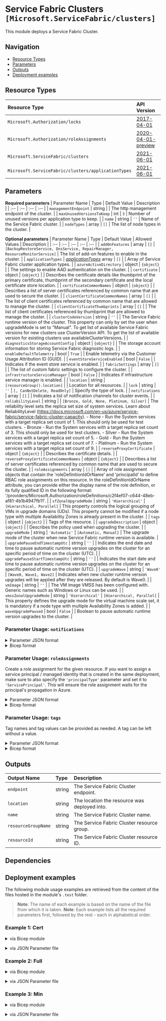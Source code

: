 # Service Fabric Clusters `[Microsoft.ServiceFabric/clusters]`

This module deploys a Service Fabric Cluster.

## Navigation

- [Resource Types](#Resource-Types)
- [Parameters](#Parameters)
- [Outputs](#Outputs)
- [Deployment examples](#Deployment-examples)

## Resource Types

| Resource Type | API Version |
| :-- | :-- |
| `Microsoft.Authorization/locks` | [2017-04-01](https://docs.microsoft.com/en-us/azure/templates/Microsoft.Authorization/2017-04-01/locks) |
| `Microsoft.Authorization/roleAssignments` | [2020-04-01-preview](https://docs.microsoft.com/en-us/azure/templates/Microsoft.Authorization/2020-04-01-preview/roleAssignments) |
| `Microsoft.ServiceFabric/clusters` | [2021-06-01](https://docs.microsoft.com/en-us/azure/templates/Microsoft.ServiceFabric/2021-06-01/clusters) |
| `Microsoft.ServiceFabric/clusters/applicationTypes` | [2021-06-01](https://docs.microsoft.com/en-us/azure/templates/Microsoft.ServiceFabric/2021-06-01/clusters/applicationTypes) |

## Parameters

**Required parameters**
| Parameter Name | Type | Default Value | Description |
| :-- | :-- | :-- | :-- |
| `managementEndpoint` | string |  | The http management endpoint of the cluster. |
| `maxUnusedVersionsToKeep` | int | `3` | Number of unused versions per application type to keep. |
| `name` | string | `''` | Name of the Service Fabric cluster. |
| `nodeTypes` | array | `[]` | The list of node types in the cluster. |

**Optional parameters**
| Parameter Name | Type | Default Value | Allowed Values | Description |
| :-- | :-- | :-- | :-- | :-- |
| `addOnFeatures` | array | `[]` | `[BackupRestoreService, DnsService, RepairManager, ResourceMonitorService]` | The list of add-on features to enable in the cluster. |
| `applicationTypes` | _[applicationTypes](applicationTypes/readme.md)_ array | `[]` |  | Array of Service Fabric cluster application types. |
| `azureActiveDirectory` | object | `{object}` |  | The settings to enable AAD authentication on the cluster. |
| `certificate` | object | `{object}` |  | Describes the certificate details like thumbprint of the primary certificate, thumbprint of the secondary certificate and the local certificate store location. |
| `certificateCommonNames` | object | `{object}` |  | Describes a list of server certificates referenced by common name that are used to secure the cluster. |
| `clientCertificateCommonNames` | array | `[]` |  | The list of client certificates referenced by common name that are allowed to manage the cluster. |
| `clientCertificateThumbprints` | array | `[]` |  | The list of client certificates referenced by thumbprint that are allowed to manage the cluster. |
| `clusterCodeVersion` | string | `''` |  | The Service Fabric runtime version of the cluster. This property can only by set the user when upgradeMode is set to "Manual". To get list of available Service Fabric versions for new clusters use ClusterVersion API. To get the list of available version for existing clusters use availableClusterVersions. |
| `diagnosticsStorageAccountConfig` | object | `{object}` |  | The storage account information for storing Service Fabric diagnostic logs. |
| `enableDefaultTelemetry` | bool | `True` |  | Enable telemetry via the Customer Usage Attribution ID (GUID). |
| `eventStoreServiceEnabled` | bool | `False` |  | Indicates if the event store service is enabled. |
| `fabricSettings` | array | `[]` |  | The list of custom fabric settings to configure the cluster. |
| `infrastructureServiceManager` | bool | `False` |  | Indicates if infrastructure service manager is enabled. |
| `location` | string | `[resourceGroup().location]` |  | Location for all resources. |
| `lock` | string | `''` | `[, CanNotDelete, ReadOnly]` | Specify the type of lock. |
| `notifications` | array | `[]` |  | Indicates a list of notification channels for cluster events. |
| `reliabilityLevel` | string |  | `[Bronze, Gold, None, Platinum, Silver]` | The reliability level sets the replica set size of system services. Learn about ReliabilityLevel (https://docs.microsoft.com/en-us/azure/service-fabric/service-fabric-cluster-capacity). - None - Run the System services with a target replica set count of 1. This should only be used for test clusters. - Bronze - Run the System services with a target replica set count of 3. This should only be used for test clusters. - Silver - Run the System services with a target replica set count of 5. - Gold - Run the System services with a target replica set count of 7. - Platinum - Run the System services with a target replica set count of 9. |
| `reverseProxyCertificate` | object | `{object}` |  | Describes the certificate details. |
| `reverseProxyCertificateCommonNames` | object | `{object}` |  | Describes a list of server certificates referenced by common name that are used to secure the cluster. |
| `roleAssignments` | array | `[]` |  | Array of role assignment objects that contain the 'roleDefinitionIdOrName' and 'principalId' to define RBAC role assignments on this resource. In the roleDefinitionIdOrName attribute, you can provide either the display name of the role definition, or its fully qualified ID in the following format: '/providers/Microsoft.Authorization/roleDefinitions/c2f4ef07-c644-48eb-af81-4b1b4947fb11'. |
| `sfZonalUpgradeMode` | string | `'Hierarchical'` | `[Hierarchical, Parallel]` | This property controls the logical grouping of VMs in upgrade domains (UDs). This property cannot be modified if a node type with multiple Availability Zones is already present in the cluster. |
| `tags` | object | `{object}` |  | Tags of the resource. |
| `upgradeDescription` | object | `{object}` |  | Describes the policy used when upgrading the cluster. |
| `upgradeMode` | string | `'Automatic'` | `[Automatic, Manual]` | The upgrade mode of the cluster when new Service Fabric runtime version is available. |
| `upgradePauseEndTimestampUtc` | string | `''` |  | Indicates the end date and time to pause automatic runtime version upgrades on the cluster for an specific period of time on the cluster (UTC). |
| `upgradePauseStartTimestampUtc` | string | `''` |  | Indicates the start date and time to pause automatic runtime version upgrades on the cluster for an specific period of time on the cluster (UTC). |
| `upgradeWave` | string | `'Wave0'` | `[Wave0, Wave1, Wave2]` | Indicates when new cluster runtime version upgrades will be applied after they are released. By default is Wave0. |
| `vmImage` | string | `''` |  | The VM image VMSS has been configured with. Generic names such as Windows or Linux can be used. |
| `vmssZonalUpgradeMode` | string | `'Hierarchical'` | `[Hierarchical, Parallel]` | This property defines the upgrade mode for the virtual machine scale set, it is mandatory if a node type with multiple Availability Zones is added. |
| `waveUpgradePaused` | bool | `False` |  | Boolean to pause automatic runtime version upgrades to the cluster. |


### Parameter Usage: `notifications`

<details>

<summary>Parameter JSON format</summary>

```json
"notifications": {
    "value": [
        {
            "isEnabled": true, // Required. Indicates if the notification is enabled.
            "notificationCategory": "WaveProgress", // Required. The category of notification. Possible values include: "WaveProgress".
            "notificationLevel": "Critical", // Required. The level of notification. Possible values include: "Critical", "All".
            "notificationTargets": [
                {
                    "notificationChannel": "EmailUser", // Required. The notification channel indicates the type of receivers subscribed to the notification, either user or subscription. Possible values include: "EmailUser", "EmailSubscription".
                    "receivers": [
                        "SomeReceiver" // Required. List of targets that subscribe to the notification.
                    ]
                }
            ]
        }
    ]
}
```

</details>

<details>

<summary>Bicep format</summary>

```bicep
notifications: [
    {
        isEnabled: true // Required. Indicates if the notification is enabled.
        notificationCategory: 'WaveProgress' // Required. The category of notification. Possible values include: 'WaveProgress'.
        notificationLevel: 'Critical' // Required. The level of notification. Possible values include: 'Critical' 'All'.
        notificationTargets: [
            {
                notificationChannel: 'EmailUser' // Required. The notification channel indicates the type of receivers subscribed to the notification either user or subscription. Possible values include: 'EmailUser' 'EmailSubscription'.
                receivers: [
                    'SomeReceiver' // Required. List of targets that subscribe to the notification.
                ]
            }
        ]
    }
]
```

</details>
<p>

### Parameter Usage: `roleAssignments`

Create a role assignment for the given resource. If you want to assign a service principal / managed identity that is created in the same deployment, make sure to also specify the `'principalType'` parameter and set it to `'ServicePrincipal'`. This will ensure the role assignment waits for the principal's propagation in Azure.

<details>

<summary>Parameter JSON format</summary>

```json
"roleAssignments": {
    "value": [
        {
            "roleDefinitionIdOrName": "Reader",
            "description": "Reader Role Assignment",
            "principalIds": [
                "12345678-1234-1234-1234-123456789012", // object 1
                "78945612-1234-1234-1234-123456789012" // object 2
            ]
        },
        {
            "roleDefinitionIdOrName": "/providers/Microsoft.Authorization/roleDefinitions/c2f4ef07-c644-48eb-af81-4b1b4947fb11",
            "principalIds": [
                "12345678-1234-1234-1234-123456789012" // object 1
            ],
            "principalType": "ServicePrincipal"
        }
    ]
}
```

</details>

<details>

<summary>Bicep format</summary>

```bicep
roleAssignments: [
    {
        roleDefinitionIdOrName: 'Reader'
        description: 'Reader Role Assignment'
        principalIds: [
            '12345678-1234-1234-1234-123456789012' // object 1
            '78945612-1234-1234-1234-123456789012' // object 2
        ]
    }
    {
        roleDefinitionIdOrName: '/providers/Microsoft.Authorization/roleDefinitions/c2f4ef07-c644-48eb-af81-4b1b4947fb11'
        principalIds: [
            '12345678-1234-1234-1234-123456789012' // object 1
        ]
        principalType: 'ServicePrincipal'
    }
]
```

</details>
<p>

### Parameter Usage: `tags`

Tag names and tag values can be provided as needed. A tag can be left without a value.

<details>

<summary>Parameter JSON format</summary>

```json
"tags": {
    "value": {
        "Environment": "Non-Prod",
        "Contact": "test.user@testcompany.com",
        "PurchaseOrder": "1234",
        "CostCenter": "7890",
        "ServiceName": "DeploymentValidation",
        "Role": "DeploymentValidation"
    }
}
```

</details>

<details>

<summary>Bicep format</summary>

```bicep
tags: {
    Environment: 'Non-Prod'
    Contact: 'test.user@testcompany.com'
    PurchaseOrder: '1234'
    CostCenter: '7890'
    ServiceName: 'DeploymentValidation'
    Role: 'DeploymentValidation'
}
```

</details>
<p>

## Outputs

| Output Name | Type | Description |
| :-- | :-- | :-- |
| `endpoint` | string | The Service Fabric Cluster endpoint. |
| `location` | string | The location the resource was deployed into. |
| `name` | string | The Service Fabric Cluster name. |
| `resourceGroupName` | string | The Service Fabric Cluster resource group. |
| `resourceId` | string | The Service Fabric Cluster resource ID. |

## Dependencies

## Deployment examples

The following module usage examples are retrieved from the content of the files hosted in the module's `.test` folder.
   >**Note**: The name of each example is based on the name of the file from which it is taken.
   >**Note**: Each example lists all the required parameters first, followed by the rest - each in alphabetical order.

<h3>Example 1: Cert</h3>

<details>

<summary>via Bicep module</summary>

```bicep
module clusters './Microsoft.ServiceFabric/clusters/deploy.bicep' = {
  name: '${uniqueString(deployment().name)}-clusters'
  params: {
    // Required parameters
    managementEndpoint: 'https://<<namePrefix>>-az-sfc-cert-001.westeurope.cloudapp.azure.com:19080'
    reliabilityLevel: 'None'
    // Non-required parameters
    certificate: {
      thumbprint: '0AC113D5E1D94C401DDEB0EE2B1B96CC130'
      x509StoreName: 'My'
    }
    name: '<<namePrefix>>-az-sfc-cert-001'
    nodeTypes: [
      {
        applicationPorts: {
          endPort: 30000
          startPort: 20000
        }
        clientConnectionEndpointPort: 19000
        durabilityLevel: 'Bronze'
        ephemeralPorts: {
          endPort: 65534
          startPort: 49152
        }
        httpGatewayEndpointPort: 19080
        isPrimary: true
        name: 'Node01'
      }
    ]
  }
}
```

</details>
<p>

<details>

<summary>via JSON Parameter file</summary>

```json
{
  "$schema": "https://schema.management.azure.com/schemas/2019-04-01/deploymentParameters.json#",
  "contentVersion": "1.0.0.0",
  "parameters": {
    // Required parameters
    "managementEndpoint": {
      "value": "https://<<namePrefix>>-az-sfc-cert-001.westeurope.cloudapp.azure.com:19080"
    },
    "reliabilityLevel": {
      "value": "None"
    },
    // Non-required parameters
    "certificate": {
      "value": {
        "thumbprint": "0AC113D5E1D94C401DDEB0EE2B1B96CC130",
        "x509StoreName": "My"
      }
    },
    "name": {
      "value": "<<namePrefix>>-az-sfc-cert-001"
    },
    "nodeTypes": {
      "value": [
        {
          "applicationPorts": {
            "endPort": 30000,
            "startPort": 20000
          },
          "clientConnectionEndpointPort": 19000,
          "durabilityLevel": "Bronze",
          "ephemeralPorts": {
            "endPort": 65534,
            "startPort": 49152
          },
          "httpGatewayEndpointPort": 19080,
          "isPrimary": true,
          "name": "Node01"
        }
      ]
    }
  }
}
```

</details>
<p>

<h3>Example 2: Full</h3>

<details>

<summary>via Bicep module</summary>

```bicep
module clusters './Microsoft.ServiceFabric/clusters/deploy.bicep' = {
  name: '${uniqueString(deployment().name)}-clusters'
  params: {
    // Required parameters
    managementEndpoint: 'https://<<namePrefix>>-az-sfc-full-001.westeurope.cloudapp.azure.com:19080'
    reliabilityLevel: 'Silver'
    // Non-required parameters
    addOnFeatures: [
      'BackupRestoreService'
      'DnsService'
      'RepairManager'
      'ResourceMonitorService'
    ]
    applicationTypes: [
      {
        name: 'WordCount'
      }
    ]
    azureActiveDirectory: {
      clientApplication: '<<deploymentSpId>>'
      clusterApplication: 'cf33fea8-b30f-424f-ab73-c48d99e0b222'
      tenantId: '<<tenantId>>'
    }
    certificateCommonNames: {
      commonNames: [
        {
          certificateCommonName: 'certcommon'
          certificateIssuerThumbprint: '0AC113D5E1D94C401DDEB0EE2B1B96CC130'
        }
      ]
      x509StoreName: ''
    }
    clientCertificateCommonNames: [
      {
        certificateCommonName: 'clientcommoncert1'
        certificateIssuerThumbprint: '0AC113D5E1D94C401DDEB0EE2B1B96CC130'
        isAdmin: false
      }
      {
        certificateCommonName: 'clientcommoncert2'
        certificateIssuerThumbprint: '0AC113D5E1D94C401DDEB0EE2B1B96CC131'
        isAdmin: false
      }
    ]
    clientCertificateThumbprints: [
      {
        certificateThumbprint: '0AC113D5E1D94C401DDEB0EE2B1B96CC130'
        isAdmin: false
      }
      {
        certificateThumbprint: '0AC113D5E1D94C401DDEB0EE2B1B96CC131'
        isAdmin: false
      }
    ]
    diagnosticsStorageAccountConfig: {
      blobEndpoint: 'https://adp<<namePrefix>>azsaweux001.blob.core.windows.net/'
      protectedAccountKeyName: 'StorageAccountKey1'
      queueEndpoint: 'https://adp<<namePrefix>>azsaweux001.queue.core.windows.net/'
      storageAccountName: 'adp<<namePrefix>>azsaweux001'
      tableEndpoint: 'https://adp<<namePrefix>>azsaweux001.table.core.windows.net/'
    }
    fabricSettings: [
      {
        name: 'Security'
        parameters: [
          {
            name: 'ClusterProtectionLevel'
            value: 'EncryptAndSign'
          }
        ]
      }
      {
        name: 'UpgradeService'
        parameters: [
          {
            name: 'AppPollIntervalInSeconds'
            value: '60'
          }
        ]
      }
    ]
    lock: 'CanNotDelete'
    maxUnusedVersionsToKeep: 2
    name: '<<namePrefix>>-az-sfc-full-001'
    nodeTypes: [
      {
        applicationPorts: {
          endPort: 30000
          startPort: 20000
        }
        capacities: {}
        clientConnectionEndpointPort: 19000
        durabilityLevel: 'Silver'
        ephemeralPorts: {
          endPort: 65534
          startPort: 49152
        }
        httpGatewayEndpointPort: 19080
        isPrimary: true
        isStateless: false
        multipleAvailabilityZones: false
        name: 'Node01'
        placementProperties: {}
        reverseProxyEndpointPort: ''
        vmInstanceCount: 5
      }
      {
        applicationPorts: {
          endPort: 30000
          startPort: 20000
        }
        clientConnectionEndpointPort: 19000
        durabilityLevel: 'Bronze'
        ephemeralPorts: {
          endPort: 64000
          startPort: 49000
        }
        httpGatewayEndpointPort: 19007
        isPrimary: true
        name: 'Node02'
        vmInstanceCount: 5
      }
    ]
    notifications: [
      {
        isEnabled: true
        notificationCategory: 'WaveProgress'
        notificationLevel: 'Critical'
        notificationTargets: [
          {
            notificationChannel: 'EmailUser'
            receivers: [
              'SomeReceiver'
            ]
          }
        ]
      }
    ]
    roleAssignments: [
      {
        principalIds: [
          '<<deploymentSpId>>'
        ]
        roleDefinitionIdOrName: 'Reader'
      }
    ]
    tags: {
      clusterName: '<<namePrefix>>-az-sfc-full-001'
      resourceType: 'Service Fabric'
    }
    upgradeDescription: {
      deltaHealthPolicy: {
        maxPercentDeltaUnhealthyApplications: 0
        maxPercentDeltaUnhealthyNodes: 0
        maxPercentUpgradeDomainDeltaUnhealthyNodes: 0
      }
      forceRestart: false
      healthCheckRetryTimeout: '00:45:00'
      healthCheckStableDuration: '00:01:00'
      healthCheckWaitDuration: '00:00:30'
      healthPolicy: {
        maxPercentUnhealthyApplications: 0
        maxPercentUnhealthyNodes: 0
      }
      upgradeDomainTimeout: '02:00:00'
      upgradeReplicaSetCheckTimeout: '1.00:00:00'
      upgradeTimeout: '02:00:00'
    }
    vmImage: 'Linux'
  }
}
```

</details>
<p>

<details>

<summary>via JSON Parameter file</summary>

```json
{
  "$schema": "https://schema.management.azure.com/schemas/2019-04-01/deploymentParameters.json#",
  "contentVersion": "1.0.0.0",
  "parameters": {
    // Required parameters
    "managementEndpoint": {
      "value": "https://<<namePrefix>>-az-sfc-full-001.westeurope.cloudapp.azure.com:19080"
    },
    "reliabilityLevel": {
      "value": "Silver"
    },
    // Non-required parameters
    "addOnFeatures": {
      "value": [
        "BackupRestoreService",
        "DnsService",
        "RepairManager",
        "ResourceMonitorService"
      ]
    },
    "applicationTypes": {
      "value": [
        {
          "name": "WordCount"
        }
      ]
    },
    "azureActiveDirectory": {
      "value": {
        "clientApplication": "<<deploymentSpId>>",
        "clusterApplication": "cf33fea8-b30f-424f-ab73-c48d99e0b222",
        "tenantId": "<<tenantId>>"
      }
    },
    "certificateCommonNames": {
      "value": {
        "commonNames": [
          {
            "certificateCommonName": "certcommon",
            "certificateIssuerThumbprint": "0AC113D5E1D94C401DDEB0EE2B1B96CC130"
          }
        ],
        "x509StoreName": ""
      }
    },
    "clientCertificateCommonNames": {
      "value": [
        {
          "certificateCommonName": "clientcommoncert1",
          "certificateIssuerThumbprint": "0AC113D5E1D94C401DDEB0EE2B1B96CC130",
          "isAdmin": false
        },
        {
          "certificateCommonName": "clientcommoncert2",
          "certificateIssuerThumbprint": "0AC113D5E1D94C401DDEB0EE2B1B96CC131",
          "isAdmin": false
        }
      ]
    },
    "clientCertificateThumbprints": {
      "value": [
        {
          "certificateThumbprint": "0AC113D5E1D94C401DDEB0EE2B1B96CC130",
          "isAdmin": false
        },
        {
          "certificateThumbprint": "0AC113D5E1D94C401DDEB0EE2B1B96CC131",
          "isAdmin": false
        }
      ]
    },
    "diagnosticsStorageAccountConfig": {
      "value": {
        "blobEndpoint": "https://adp<<namePrefix>>azsaweux001.blob.core.windows.net/",
        "protectedAccountKeyName": "StorageAccountKey1",
        "queueEndpoint": "https://adp<<namePrefix>>azsaweux001.queue.core.windows.net/",
        "storageAccountName": "adp<<namePrefix>>azsaweux001",
        "tableEndpoint": "https://adp<<namePrefix>>azsaweux001.table.core.windows.net/"
      }
    },
    "fabricSettings": {
      "value": [
        {
          "name": "Security",
          "parameters": [
            {
              "name": "ClusterProtectionLevel",
              "value": "EncryptAndSign"
            }
          ]
        },
        {
          "name": "UpgradeService",
          "parameters": [
            {
              "name": "AppPollIntervalInSeconds",
              "value": "60"
            }
          ]
        }
      ]
    },
    "lock": {
      "value": "CanNotDelete"
    },
    "maxUnusedVersionsToKeep": {
      "value": 2
    },
    "name": {
      "value": "<<namePrefix>>-az-sfc-full-001"
    },
    "nodeTypes": {
      "value": [
        {
          "applicationPorts": {
            "endPort": 30000,
            "startPort": 20000
          },
          "capacities": {},
          "clientConnectionEndpointPort": 19000,
          "durabilityLevel": "Silver",
          "ephemeralPorts": {
            "endPort": 65534,
            "startPort": 49152
          },
          "httpGatewayEndpointPort": 19080,
          "isPrimary": true,
          "isStateless": false,
          "multipleAvailabilityZones": false,
          "name": "Node01",
          "placementProperties": {},
          "reverseProxyEndpointPort": "",
          "vmInstanceCount": 5
        },
        {
          "applicationPorts": {
            "endPort": 30000,
            "startPort": 20000
          },
          "clientConnectionEndpointPort": 19000,
          "durabilityLevel": "Bronze",
          "ephemeralPorts": {
            "endPort": 64000,
            "startPort": 49000
          },
          "httpGatewayEndpointPort": 19007,
          "isPrimary": true,
          "name": "Node02",
          "vmInstanceCount": 5
        }
      ]
    },
    "notifications": {
      "value": [
        {
          "isEnabled": true,
          "notificationCategory": "WaveProgress",
          "notificationLevel": "Critical",
          "notificationTargets": [
            {
              "notificationChannel": "EmailUser",
              "receivers": [
                "SomeReceiver"
              ]
            }
          ]
        }
      ]
    },
    "roleAssignments": {
      "value": [
        {
          "principalIds": [
            "<<deploymentSpId>>"
          ],
          "roleDefinitionIdOrName": "Reader"
        }
      ]
    },
    "tags": {
      "value": {
        "clusterName": "<<namePrefix>>-az-sfc-full-001",
        "resourceType": "Service Fabric"
      }
    },
    "upgradeDescription": {
      "value": {
        "deltaHealthPolicy": {
          "maxPercentDeltaUnhealthyApplications": 0,
          "maxPercentDeltaUnhealthyNodes": 0,
          "maxPercentUpgradeDomainDeltaUnhealthyNodes": 0
        },
        "forceRestart": false,
        "healthCheckRetryTimeout": "00:45:00",
        "healthCheckStableDuration": "00:01:00",
        "healthCheckWaitDuration": "00:00:30",
        "healthPolicy": {
          "maxPercentUnhealthyApplications": 0,
          "maxPercentUnhealthyNodes": 0
        },
        "upgradeDomainTimeout": "02:00:00",
        "upgradeReplicaSetCheckTimeout": "1.00:00:00",
        "upgradeTimeout": "02:00:00"
      }
    },
    "vmImage": {
      "value": "Linux"
    }
  }
}
```

</details>
<p>

<h3>Example 3: Min</h3>

<details>

<summary>via Bicep module</summary>

```bicep
module clusters './Microsoft.ServiceFabric/clusters/deploy.bicep' = {
  name: '${uniqueString(deployment().name)}-clusters'
  params: {
    // Required parameters
    managementEndpoint: 'https://<<namePrefix>>-az-sfc-min-001.westeurope.cloudapp.azure.com:19080'
    reliabilityLevel: 'None'
    // Non-required parameters
    name: '<<namePrefix>>-az-sfc-min-001'
    nodeTypes: [
      {
        applicationPorts: {
          endPort: 30000
          startPort: 20000
        }
        clientConnectionEndpointPort: 19000
        durabilityLevel: 'Bronze'
        ephemeralPorts: {
          endPort: 65534
          startPort: 49152
        }
        httpGatewayEndpointPort: 19080
        isPrimary: true
        name: 'Node01'
      }
    ]
  }
}
```

</details>
<p>

<details>

<summary>via JSON Parameter file</summary>

```json
{
  "$schema": "https://schema.management.azure.com/schemas/2019-04-01/deploymentParameters.json#",
  "contentVersion": "1.0.0.0",
  "parameters": {
    // Required parameters
    "managementEndpoint": {
      "value": "https://<<namePrefix>>-az-sfc-min-001.westeurope.cloudapp.azure.com:19080"
    },
    "reliabilityLevel": {
      "value": "None"
    },
    // Non-required parameters
    "name": {
      "value": "<<namePrefix>>-az-sfc-min-001"
    },
    "nodeTypes": {
      "value": [
        {
          "applicationPorts": {
            "endPort": 30000,
            "startPort": 20000
          },
          "clientConnectionEndpointPort": 19000,
          "durabilityLevel": "Bronze",
          "ephemeralPorts": {
            "endPort": 65534,
            "startPort": 49152
          },
          "httpGatewayEndpointPort": 19080,
          "isPrimary": true,
          "name": "Node01"
        }
      ]
    }
  }
}
```

</details>
<p>
